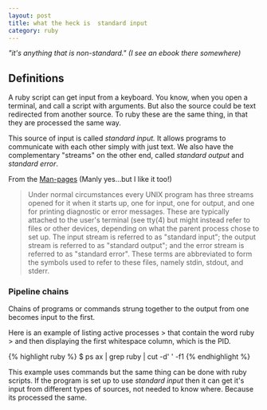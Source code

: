 ```yaml
---
layout: post
title: what the heck is  standard input
category: ruby
---
```


<div class="message">
  <cite> "it's anything that is non-standard."  (I see an ebook there somewhere)</cite>
</div>


## Definitions
A ruby script can get input from a keyboard.  You know, when you open a terminal, and call a script with arguments.  But also the source could
be text redirected from another source.  To ruby these are the same thing, in that they are processed the same way.

This source of input is called *standard input.*     It allows programs to communicate with each other simply with just text.  We also have the complementary
"streams" on the other end, called *standard output* and *standard error*.

From the [Man-pages](http://man7.org/linux/man-pages/man3/stdout.3.html)   (Manly yes...but I like it too!)
> Under normal circumstances every UNIX program has three streams
> opened for it when it starts up, one for input, one for output, and
> one for printing diagnostic or error messages.  These are typically
> attached to the user's terminal (see tty(4) but might instead refer
> to files or other devices, depending on what the parent process chose
> to set up.
> The input stream is referred to as "standard input"; the output
> stream is referred to as "standard output"; and the error stream is
> referred to as "standard error".  These terms are abbreviated to form
> the symbols used to refer to these files, namely stdin, stdout, and
> stderr.

### Pipeline chains
Chains of programs or commands strung together to the output from one becomes input to the first.

Here is an example of listing active processes > that contain the word ruby > and then displaying the first whitespace column, which is the PID.

{% highlight ruby  %}
 $ ps ax | grep ruby | cut -d' ' -f1
{% endhighlight %}

This example uses commands but the same thing can be done with ruby scripts.  If the program is set up to use *standard input* then it can get
it's input from different types of sources, not needed to know where.  Because its processed the same.











